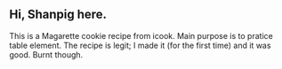 ## Hi, Shanpig here.
This is a Magarette cookie recipe from icook. Main purpose is to pratice table element.
The recipe is legit; I made it (for the first time) and it was good. Burnt though.

